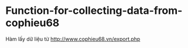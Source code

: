 # Function-for-collecting-data-from-cophieu68

Hàm lấy dữ liệu từ http://www.cophieu68.vn/export.php
